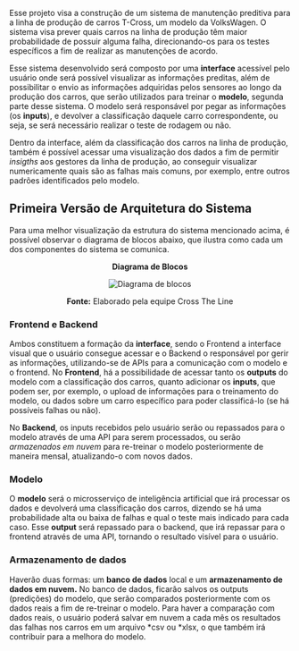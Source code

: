 Esse projeto visa a construção de um sistema de manutenção preditiva para a linha de produção de carros T-Cross, um modelo da VolksWagen. O sistema visa prever quais carros na linha de produção têm maior probabilidade de possuir alguma falha, direcionando-os para os testes específicos a fim de realizar as manutenções de acordo.

Esse sistema desenvolvido será composto por uma **interface** acessível pelo usuário onde será possível visualizar as informações preditas, além de possibilitar o envio as informações adquiridas pelos sensores ao longo da produção dos carros, que serão utilizados para treinar o **modelo**, segunda parte desse sistema. O modelo será responsável por pegar as informações (os **inputs**), e devolver a classificação daquele carro correspondente, ou seja, se será necessário realizar o teste de rodagem ou não. 

Dentro da interface, além da classificação dos carros na linha de produção, também é possível acessar uma visualização dos dados a fim de permitir *insigths* aos gestores da linha de produção, ao conseguir visualizar numericamente quais são as falhas mais comuns, por exemplo, entre outros padrões identificados pelo modelo.



## Primeira Versão de Arquitetura do Sistema

Para uma melhor visualização da estrutura do sistema mencionado acima, é possível observar o diagrama de blocos abaixo, que ilustra como cada um dos componentes do sistema se comunica. 


<div align="center">

**Diagrama de Blocos**

![Diagrama de blocos](/img/diagrama-de-blocos.png)

**Fonte:** Elaborado pela equipe Cross The Line

</div>

### Frontend e Backend
Ambos constituem a formação da **interface**, sendo o Frontend a interface visual que o usuário consegue acessar e o Backend o responsável por gerir as informações, utilizando-se de APIs para a comunicação com o modelo e o frontend.
No **Frontend**, há a possibilidade de acessar tanto os **outputs** do modelo com a classificação dos carros, quanto adicionar  os **inputs**, que podem ser, por exemplo, o upload de informações para o treinamento do modelo, ou dados sobre um carro específico para poder classificá-lo (se há possíveis falhas ou não).

No **Backend**, os inputs recebidos pelo usuário serão ou repassados para o modelo através de uma API para serem processados, ou serão *armazenados em nuvem* para re-treinar o modelo posteriormente de maneira mensal, atualizando-o com novos dados. 

### Modelo
O **modelo** será o microsserviço de inteligência artificial que irá processar os dados e devolverá uma classificação dos carros, dizendo se há uma probabilidade alta ou baixa de falhas e qual o teste mais indicado para cada caso.
Esse **output** será repassado para o backend, que irá repassar para o frontend através de uma API, tornando o resultado visível para o usuário.


### Armazenamento de dados
Haverão duas formas: um **banco de dados** local e um **armazenamento de dados em nuvem.** No banco de dados, ficarão salvos os outputs (predições) do modelo, que serão comparados posteriormente com os dados reais a fim de re-treinar o modelo. Para haver a comparação com dados reais, o usuário poderá salvar em nuvem a cada mês os resultados das falhas nos carros em um arquivo *csv ou *xlsx, o que também irá contribuir para a melhora do modelo.